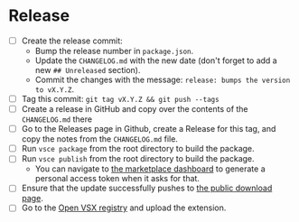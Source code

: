 # Release

- [ ] Create the release commit:
  - Bump the release number in `package.json`.
  - Update the `CHANGELOG.md` with the new date (don't forget to add a new `##
Unreleased` section).
  - Commit the changes with the message: `release: bumps the version to vX.Y.Z`.
- [ ] Tag this commit: `git tag vX.Y.Z && git push --tags`
- [ ] Create a release in GitHub and copy over the contents of the `CHANGELOG.md`
      there
- [ ] Go to the Releases page in Github, create a Release for this tag, and
      copy the notes from the `CHANGELOG.md` file.
- [ ] Run `vsce package` from the root directory to build the package.
- [ ] Run `vsce publish` from the root directory to build the package.
  - You can navigate to [the marketplace dashboard] to generate a personal
    access token when it asks for that.
- [ ] Ensure that the update successfully pushes to [the public download page].
- [ ] Go to the [Open VSX registry][open-vsx-registry] and upload the extension.

[the marketplace dashboard]: https://marketplace.visualstudio.com/manage
[the public download page]: https://marketplace.visualstudio.com/items?itemName=stjude-rust-labs.sprocket-vscode
[open-vsx-registry]: https://open-vsx.org/user-settings/extensions
